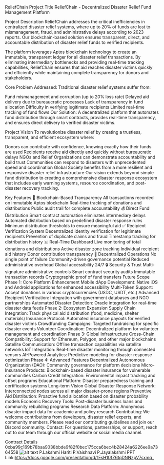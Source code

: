 ReliefChain
Project Title
ReliefChain - Decentralized Disaster Relief Fund Management Platform

Project Description
ReliefChain addresses the critical inefficiencies in centralized disaster relief systems, where up to 20% of funds are lost to mismanagement, fraud, and administrative delays according to 2023 reports. Our blockchain-based solution ensures transparent, direct, and accountable distribution of disaster relief funds to verified recipients.

The platform leverages Aptos blockchain technology to create an immutable, transparent ledger for all disaster relief transactions. By eliminating intermediary bottlenecks and providing real-time tracking capabilities, ReliefChain ensures that aid reaches disaster victims quickly and efficiently while maintaining complete transparency for donors and stakeholders.

Core Problem Addressed: Traditional disaster relief systems suffer from:

Fund mismanagement and corruption (up to 20% loss rate)
Delayed aid delivery due to bureaucratic processes
Lack of transparency in fund allocation
Difficulty in verifying legitimate recipients
Limited real-time tracking of fund flows
Our Solution: A decentralized platform that automates fund distribution through smart contracts, provides real-time transparency, and ensures direct delivery to verified disaster victims.

Project Vision
To revolutionize disaster relief by creating a trustless, transparent, and efficient ecosystem where:

Donors can contribute with confidence, knowing exactly how their funds are used
Recipients receive aid directly and quickly without bureaucratic delays
NGOs and Relief Organizations can demonstrate accountability and build trust
Communities can respond to disasters with unprecedented speed and coordination
Global Society benefits from a more resilient and responsive disaster relief infrastructure
Our vision extends beyond simple fund distribution to creating a comprehensive disaster response ecosystem that includes early warning systems, resource coordination, and post-disaster recovery tracking.

Key Features
🔗 Blockchain-Based Transparency
All transactions recorded on immutable Aptos blockchain
Real-time tracking of donations and distributions
Public audit trail for complete accountability
💰 Direct Fund Distribution
Smart contract automation eliminates intermediary delays
Automated distribution based on predefined disaster response rules
Minimum distribution thresholds to ensure meaningful aid
✅ Recipient Verification System
Decentralized identity verification for legitimate recipients
Prevention of duplicate claims and fraud
Timestamp tracking for distribution history
📊 Real-Time Dashboard
Live monitoring of total donations and distributions
Active disaster zone tracking
Individual recipient aid history
Donor contribution transparency
🚀 Decentralized Operations
No single point of failure
Community-driven governance potential
Reduced administrative overhead
Global accessibility 24/7
🔒 Security & Trust
Multi-signature administrative controls
Smart contract security audits
Immutable transaction records
Cryptographic proof of fund transfers
Future Scope
Phase 1: Core Platform Enhancement
Mobile dApp Development: Native iOS and Android applications for enhanced accessibility
Multi-Token Support: Accept donations in various cryptocurrencies (USDC, USDT, etc.)
Advanced Recipient Verification: Integration with government databases and NGO partnerships
Automated Disaster Detection: Oracle integration for real-time disaster data feeds
Phase 2: Ecosystem Expansion
Supply Chain Integration: Track physical aid distribution (food, medicine, shelter materials)
Insurance Protocol: Automated insurance payouts for verified disaster victims
Crowdfunding Campaigns: Targeted fundraising for specific disaster events
Volunteer Coordination: Decentralized platform for volunteer management and coordination
Phase 3: Global Infrastructure
Cross-Chain Compatibility: Support for Ethereum, Polygon, and other major blockchains
Satellite Communication: Offline transaction capabilities via satellite networks
IoT Integration: Real-time disaster monitoring through connected sensors
AI-Powered Analytics: Predictive modeling for disaster response optimization
Phase 4: Advanced Features
Decentralized Autonomous Organization (DAO): Community governance for platform decisions
Micro-Insurance Products: Blockchain-based disaster insurance for vulnerable communities
Carbon Credit Integration: Environmental impact tracking and offset programs
Educational Platform: Disaster preparedness training and certification systems
Long-term Vision
Global Disaster Response Network: Interconnected nodes across all major disaster-prone regions
Preventive Aid Distribution: Proactive fund allocation based on disaster probability models
Economic Recovery Tools: Post-disaster business loans and community rebuilding programs
Research Data Platform: Anonymous disaster impact data for academic and policy research Contributing: We welcome contributions from developers, disaster relief experts, and community members. Please read our contributing guidelines and join our Discord community.
Contact: For questions, partnerships, or support, reach out to our team through our official website or social media channel.

Contract Details
0xba99c169b78baa9038bbde9f82f0bec175cca6bec4b28424a6226ee9a7364558
![alt text](image.png)
P.Lakshmi Hariti 
P.Vaishnavi
 P.Jayalakshmi
PPT Link:https://docs.google.com/presentation/d/1EsH10fZ6tqDNNzpV7sxmq_



